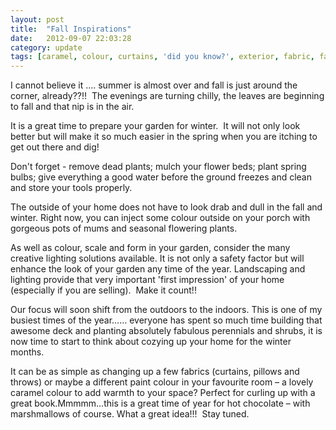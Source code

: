 ```yaml
---
layout: post
title:  "Fall Inspirations"
date:   2012-09-07 22:03:28
category: update
tags: [caramel, colour, curtains, 'did you know?', exterior, fabric, fall, furniture, interior, lighting, plants, seasonal, staging, summer]
---
```


I cannot believe it .... summer is almost over and fall is just around the corner, already??!!  The evenings are turning chilly, the leaves are beginning to fall and that nip is in the air. 

It is a great time to prepare your garden for winter.  It will not only look better but will make it so much easier in the spring when you are itching to get out there and dig!  

Don't forget - remove dead plants; mulch your flower beds; plant spring bulbs; give everything a good water before the ground freezes and clean and store your tools properly.

The outside of your home does not have to look drab and dull in the fall and winter. Right now, you can inject some colour outside on your porch with gorgeous pots of mums and seasonal flowering plants. 

As well as colour, scale and form in your garden, consider the many creative lighting solutions available. It is not only a safety factor but will enhance the look of your garden any time of the year. Landscaping and lighting provide that very important 'first impression' of your home (especially if you are selling).  Make it count!!

Our focus will soon shift from the outdoors to the indoors. This is one of my busiest times of the year…… everyone has spent so much time building that awesome deck and planting absolutely fabulous perennials and shrubs, it is now time to start to think about cozying up your home for the winter months.

It can be as simple as changing up a few fabrics (curtains, pillows and throws) or maybe a different paint colour in your favourite room – a lovely caramel colour to add warmth to your space? Perfect for curling up with a great book.Mmmmm…this is a great time of year for hot chocolate – with marshmallows of course. What a great idea!!!  Stay tuned.
